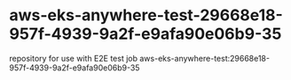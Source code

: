 # aws-eks-anywhere-test-29668e18-957f-4939-9a2f-e9afa90e06b9-35
repository for use with E2E test job aws-eks-anywhere-test:29668e18-957f-4939-9a2f-e9afa90e06b9-35
